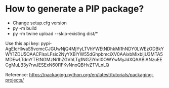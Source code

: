 # How to generate a PIP package?
- Change setup.cfg version
- py -m build
- py -m twine upload --skip-existing dist/*

Use this api key: pypi-AgEIcHlwaS5vcmcCJGUwNjQ4MjYyLTVhYWEtNDhkMi1hNDY0LWEzODBkYWY1ZDU5OAACFlsxLFsic2NyYXBlYW55dGhpbmciXV0AAixbMixbIjU3MTA5MDEwLTdmYTEtNGMzNi1hZGVhLTg1NGZiYmI0OWYwMyJdXQAABiANzuEECgMuLB3y7rwJESExN60I1FKvNnoQBHvZTVLnLQ

Reference: https://packaging.python.org/en/latest/tutorials/packaging-projects/